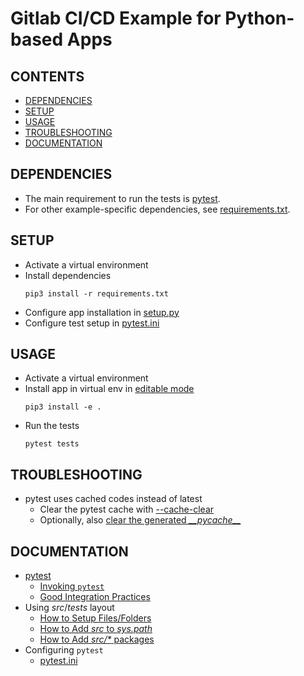 # Gitlab CI/CD Example for Python-based Apps

## CONTENTS

* [DEPENDENCIES](#dependencies)
* [SETUP](#setup)
* [USAGE](#usage)
* [TROUBLESHOOTING](#troubleshooting)
* [DOCUMENTATION](#documentation)

## DEPENDENCIES

* The main requirement to run the tests is [pytest](https://docs.pytest.org/en/latest/contents.html).
* For other example-specific dependencies, see [requirements.txt](./requirements.txt).

## SETUP

* Activate a virtual environment
* Install dependencies
    ```
    pip3 install -r requirements.txt
    ```
* Configure app installation in [setup.py](./setup.py)
* Configure test setup in [pytest.ini](./pytest.ini)

## USAGE

* Activate a virtual environment
* Install app in virtual env in [editable mode](https://pip.pypa.io/en/stable/reference/pip_install/#editable-installs)
    ```
    pip3 install -e .
    ```
* Run the tests
    ```
    pytest tests
    ```

## TROUBLESHOOTING

* pytest uses cached codes instead of latest
    * Clear the pytest cache with [--cache-clear](https://docs.pytest.org/en/latest/cache.html#clearing-cache-content)
    * Optionally, also [clear the generated *\_\_pycache\_\_*](https://stackoverflow.com/q/28991015/2745495)

## DOCUMENTATION

* [pytest](https://pytest.readthedocs.io/en/latest/contents.html)
    * [Invoking `pytest`](https://docs.pytest.org/en/latest/usage.html)
    * [Good Integration Practices](https://pytest.readthedocs.io/en/latest/goodpractices.html)
* Using *src*/*tests* layout
    * [How to Setup Files/Folders](https://docs.pytest.org/en/latest/goodpractices.html#tests-outside-application-code)
    * [How to Add *src* to *sys.path*](https://docs.python.org/3.5/distutils/setupscript.html#listing-whole-packages)
    * [How to Add *src/\** packages](https://setuptools.readthedocs.io/en/latest/setuptools.html#find-namespace-packages)
* Configuring `pytest`
    * [pytest.ini](https://docs.pytest.org/en/latest/reference.html#configuration-options)
